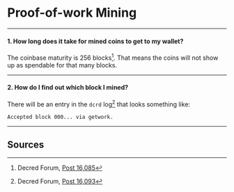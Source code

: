 # <i class="fa fa-fire"></i> Proof-of-work Mining 

---

#### 1. How long does it take for mined coins to get to my wallet? 

The coinbase maturity is 256 blocks[^16085]. That means the coins will not show up as spendable for that many blocks.

---

#### 2. How do I find out which block I mined? 

There will be an entry in the `dcrd` log[^16093] that looks something like:

```no-highlight
Accepted block 000... via getwork.
```

---

## <i class="fa fa-book"></i> Sources 

[^16085]: Decred Forum, [Post 16,085](https://forum.decred.org/threads/1852/#post-16085)
[^16093]: Decred Forum, [Post 16,093](https://forum.decred.org/threads/1852/#post-16093)
